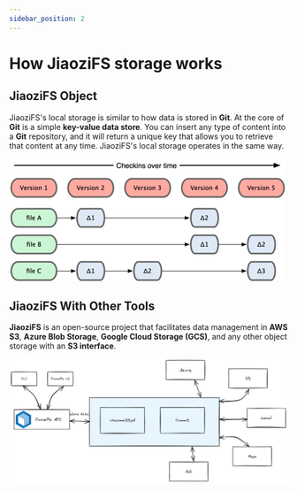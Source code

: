 ```yaml
---
sidebar_position: 2
---
```


# How JiaoziFS storage works

## JiaoziFS Object

JiaoziFS's local storage is similar to how data is stored in **Git**. At the core of **Git** is a simple **key-value data store**. You can insert any type of content into a **Git** repository, and it will return a unique key that allows you to retrieve that content at any time. JiaoziFS's local storage operates in the same way.

![How does Git store files? - Stack Overflow](img/qEG1g.png)

## JiaoziFS With Other Tools

**JiaoziFS** is an open-source project that facilitates data management in **AWS S3**, **Azure Blob Storage**, **Google Cloud Storage (GCS)**, and any other object storage with an **S3 interface**.

![image-20240305144402168](img/image-20240305144402168.png)

